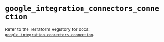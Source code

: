 # `google_integration_connectors_connection`

Refer to the Terraform Registory for docs: [`google_integration_connectors_connection`](https://registry.terraform.io/providers/hashicorp/google-beta/5.10.0/docs/resources/google_integration_connectors_connection).
